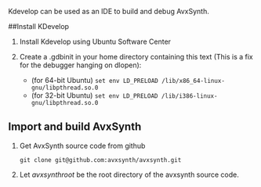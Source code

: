 Kdevelop can be used as an IDE to build and debug AvxSynth.

##Install KDevelop
  1. Install Kdevelop using Ubuntu Software Center

  1. Create a .gdbinit in your home directory containing this text (This is a fix for the debugger hanging on dlopen): 
        * (for 64-bit Ubuntu) `set env LD_PRELOAD /lib/x86_64-linux-gnu/libpthread.so.0` 
        * (for 32-bit Ubuntu) `set env LD_PRELOAD /lib/i386-linux-gnu/libpthread.so.0` 

## Import and build AvxSynth

  1. Get AvxSynth source code from github

         git clone git@github.com:avxsynth/avxsynth.git

  1. Let $avxsynthroot$ be the root directory of the avxsynth source code.

